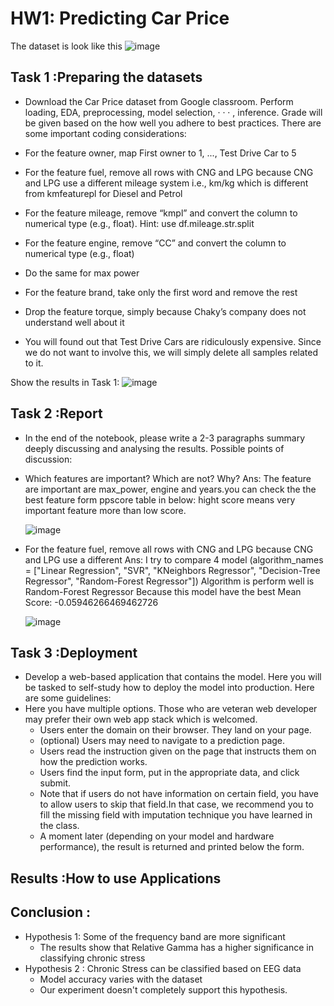 # HW1: Predicting Car Price
The dataset is look like this
![image](https://github.com/Tonpattra/Machine-Learning/assets/89975216/fbdf466b-0b33-4c6b-a244-c57194895dfe)

## Task 1 :Preparing the datasets 
- Download the Car Price dataset from Google classroom. Perform
loading, EDA, preprocessing, model selection, · · · , inference. Grade will be given based on the how well
you adhere to best practices. There are some important coding considerations:

- For the feature owner, map First owner to 1, ..., Test Drive Car to 5
- For the feature fuel, remove all rows with CNG and LPG because CNG and LPG use a different
mileage system i.e., km/kg which is different from kmfeaturepl for Diesel and Petrol
- For the feature mileage, remove “kmpl” and convert the column to numerical type (e.g., float).
Hint: use df.mileage.str.split
- For the feature engine, remove “CC” and convert the column to numerical type (e.g., float)
- Do the same for max power
- For the feature brand, take only the first word and remove the rest
- Drop the feature torque, simply because Chaky’s company does not understand well about it
- You will found out that Test Drive Cars are ridiculously expensive. Since we do not want to
involve this, we will simply delete all samples related to it.

Show the results in Task 1:
![image](https://github.com/Tonpattra/Machine-Learning/assets/89975216/1a876cff-1ece-43ad-bab9-b6d89dbe2e39)


## Task 2 :Report 
- In the end of the notebook, please write a 2-3 paragraphs summary deeply discussing
and analysing the results. Possible points of discussion:
- Which features are important? Which are not? Why?
  Ans: The feature are important are max_power, engine and years.you can check the the best feature form ppscore table in below: hight score means very important feature more than low score.
  
  ![image](https://github.com/Tonpattra/Machine-Learning/assets/89975216/f94e3b93-f1d1-47e6-807f-7b2f0f64c16e)
  
- For the feature fuel, remove all rows with CNG and LPG because CNG and LPG use a different
  Ans: I try to compare 4 model (algorithm_names = ["Linear Regression", "SVR", "KNeighbors Regressor", "Decision-Tree Regressor", "Random-Forest Regressor"]) Algorithm is perform well is  Random-Forest Regressor Because this model have the best Mean Score: -0.05946266469462726
  
  ![image](https://github.com/Tonpattra/Machine-Learning/assets/89975216/a4f21d99-6fbf-4bdc-8c18-5d8542759b1c)
  
## Task 3 :Deployment 
- Develop a web-based application that contains the model. Here you will be tasked to self-study how to deploy the model into production. Here are some guidelines:
- Here you have multiple options. Those who are veteran web developer may prefer their own web app
stack which is welcomed.
  - Users enter the domain on their browser. They land on your page.
  - (optional) Users may need to navigate to a prediction page.
  - Users read the instruction given on the page that instructs them on how the prediction works.
  - Users find the input form, put in the appropriate data, and click submit.
  - Note that if users do not have information on certain field, you have to allow users to skip that field.In that case, we recommend you to fill the missing field with imputation technique you have learned in the class.
  - A moment later (depending on your model and hardware performance), the result is returned and
printed below the form.

## Results :How to use Applications


## Conclusion :
- Hypothesis 1:  Some of the frequency band are more significant
    - The results show that Relative Gamma has a higher significance in classifying chronic stress
- Hypothesis 2 : Chronic Stress can be classified based on EEG data
    - Model accuracy varies with the dataset
    - Our experiment doesn't completely support this hypothesis.
